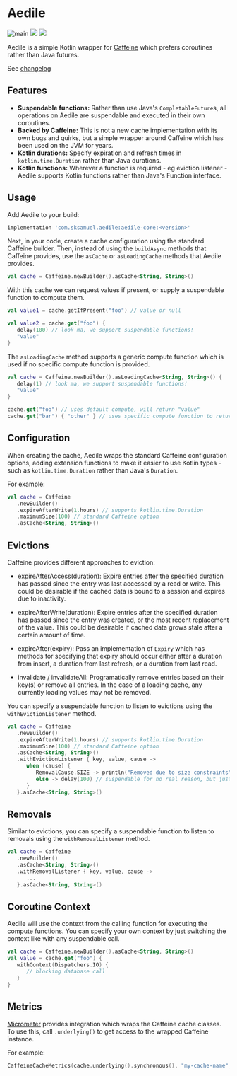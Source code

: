 # Aedile

![main](https://github.com/sksamuel/aedile/workflows/main/badge.svg)
[<img src="https://img.shields.io/maven-central/v/com.sksamuel.aedile/aedile-core.svg?label=latest%20release"/>](https://central.sonatype.com/search?q=aedile)
[<img src="https://img.shields.io/maven-metadata/v?metadataUrl=https%3A%2F%2Fcentral.sonatype.com%2Frepository%2Fmaven-snapshots%2Fcom%2Fsksamuel%2Faedile%2Faedile-core%2Fmaven-metadata.xml&strategy=highestVersion&label=maven-snapshot">](https://central.sonatype.com/repository/maven-snapshots/com/sksamuel/aedile/aedile-core/maven-metadata.xml)

Aedile is a simple Kotlin wrapper for [Caffeine](https://github.com/ben-manes/caffeine) which prefers coroutines rather
than Java futures.

See [changelog](changelog.md)

## Features

* **Suspendable functions:** Rather than use Java's `CompletableFuture`s, all operations on Aedile are suspendable and
  executed in their own coroutines.
* **Backed by Caffeine:** This is not a new cache implementation with its own bugs and quirks, but a simple wrapper
  around Caffeine which has been used on the JVM for years.
* **Kotlin durations:** Specify expiration and refresh times in `kotlin.time.Duration` rather than Java durations.
* **Kotlin functions:** Wherever a function is required - eg eviction listener - Aedile supports Kotlin functions
  rather than Java's Function interface.

## Usage

Add Aedile to your build:

```groovy
implementation 'com.sksamuel.aedile:aedile-core:<version>'
```

Next, in your code, create a cache configuration using the standard Caffeine builder. Then, instead of using the
`buildAsync` methods that Caffeine provides, use the `asCache` or `asLoadingCache` methods that Aedile provides.

```kotlin
val cache = Caffeine.newBuilder().asCache<String, String>()
```

With this cache we can request values if present, or supply a suspendable function to compute them.

```kotlin
val value1 = cache.getIfPresent("foo") // value or null

val value2 = cache.get("foo") {
   delay(100) // look ma, we support suspendable functions!
   "value"
}
```

The `asLoadingCache` method supports a generic compute function which is used if no specific compute function is
provided.

```kotlin
val cache = Caffeine.newBuilder().asLoadingCache<String, String>() {
   delay(1) // look ma, we support suspendable functions!
   "value"
}

cache.get("foo") // uses default compute, will return "value"
cache.get("bar") { "other" } // uses specific compute function to return "other"
```

## Configuration

When creating the cache, Aedile wraps the standard Caffeine configuration options, adding extension functions to make
it easier to use Kotlin types - such as `kotlin.time.Duration` rather than Java's `Duration`.

For example:

```kotlin
val cache = Caffeine
   .newBuilder()
   .expireAfterWrite(1.hours) // supports kotlin.time.Duration
   .maximumSize(100) // standard Caffeine option
   .asCache<String, String>()
```

## Evictions

Caffeine provides different approaches to eviction:

* expireAfterAccess(duration): Expire entries after the specified duration has passed since the entry was last accessed
  by a read or write. This could be desirable if the cached data is bound to a session and expires due to inactivity.

* expireAfterWrite(duration): Expire entries after the specified duration has passed since the entry was created, or the
  most recent replacement of the value. This could be desirable if cached data grows stale after a certain amount of
  time.

* expireAfter(expiry): Pass an implementation of `Expiry` which has methods for specifying that expiry should occur
  either after a duration from insert, a duration from last refresh, or a duration from last read.

* invalidate / invalidateAll: Programatically remove entries based on their key(s) or remove all entries. In the case of
  a loading cache, any currently loading values may not be removed.

You can specify a suspendable function to listen to evictions using the `withEvictionListener` method.

```kotlin
val cache = Caffeine
   .newBuilder()
   .expireAfterWrite(1.hours) // supports kotlin.time.Duration
   .maximumSize(100) // standard Caffeine option
   .asCache<String, String>()
   .withEvictionListener { key, value, cause ->
      when (cause) {
         RemovalCause.SIZE -> println("Removed due to size constraints")
         else -> delay(100) // suspendable for no real reason, but just to show you can!!
      }
   }.asCache<String, String>()
```

## Removals

Similar to evictions, you can specify a suspendable function to listen to removals using the `withRemovalListener`
method.

```kotlin
val cache = Caffeine
   .newBuilder()
   .asCache<String, String>()
   .withRemovalListener { key, value, cause ->
      ...
   }.asCache<String, String>()
```

## Coroutine Context

Aedile will use the context from the calling function for executing the compute functions. You can
specify your own context by just switching the context like with any suspendable call.

```kotlin
val cache = Caffeine.newBuilder().asCache<String, String>()
val value = cache.get("foo") {
   withContext(Dispatchers.IO) {
      // blocking database call
   }
}
```

## Metrics

[Micrometer](https://micrometer.io) provides integration which wraps the Caffeine cache classes.
To use this, call `.underlying()` to get access to the wrapped Caffeine instance.

For example:

```kotlin
CaffeineCacheMetrics(cache.underlying().synchronous(), "my-cache-name", tags).bindTo(registry)
```
